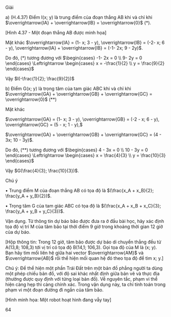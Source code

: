 Giải

a) (H.4.37) Điểm I(x; y) là trung điểm của đoạn thẳng AB khi và chỉ khi $\overrightarrow{IA} + \overrightarrow{IB} = \overrightarrow{0}$ (*).

[Hình 4.37 - Một đoạn thẳng AB được minh họa]

Mặt khác $\overrightarrow{IA} = (1- x; 3 - y), \overrightarrow{IB} = (-2- x; 6 - y), \overrightarrow{IA} + \overrightarrow{IB} = (-1- 2x; 9 - 2y)$.

Do đó, (*) tương đương với $\begin{cases} -1- 2x = 0 \\ 9- 2y = 0 \end{cases} \Leftrightarrow \begin{cases} x = -\frac{1}{2} \\ y = \frac{9}{2} \end{cases}$

Vậy $I(-\frac{1}{2}; \frac{9}{2})$

b) Điểm G(x; y) là trọng tâm của tam giác ABC khi và chỉ khi $\overrightarrow{GA} + \overrightarrow{GB} + \overrightarrow{GC} = \overrightarrow{0}$ (**)

Mặt khác

$\overrightarrow{GA} = (1- x; 3 - y), \overrightarrow{GB} = (-2 - x; 6 - y), \overrightarrow{GC} = (5 - x; 1 - y),$

$\overrightarrow{GA} + \overrightarrow{GB} + \overrightarrow{GC} = (4 - 3x; 10 - 3y)$.

Do đó, (**) tương đương với $\begin{cases} 4 - 3x = 0 \\ 10 - 3y = 0 \end{cases} \Leftrightarrow \begin{cases} x = \frac{4}{3} \\ y = \frac{10}{3} \end{cases}$

Vậy $G(\frac{4}{3}; \frac{10}{3})$.

Chú ý

• Trung điểm M của đoạn thẳng AB có tọa độ là $(\frac{x_A + x_B}{2}; \frac{y_A + y_B}{2})$.

• Trọng tâm G của tam giác ABC có tọa độ là $(\frac{x_A + x_B + x_C}{3}; \frac{y_A + y_B + y_C}{3})$.

Vận dụng. Từ thông tin dự báo bão được đưa ra ở đầu bài học, hãy xác định tọa độ vị trí M của tâm bão tại thời điểm 9 giờ trong khoảng thời gian 12 giờ của dự báo.

[Hộp thông tin: Trong 12 giờ, tâm bão được dự báo di chuyển thẳng đều từ A(13,8; 108,3) tới vị trí có tọa độ B(14,1; 106,3). Gọi tọa độ của M là (x; y). Bạn hãy tìm mối liên hệ giữa hai vector $\overrightarrow{AM}$ và $\overrightarrow{AB}$ rồi thể hiện mối quan hệ đó theo tọa độ để tìm x; y.]

Chú ý: Để thể hiện một phần Trái Đất trên một bản đồ phẳng người ta dùng một phép chiếu bản đồ, với độ sai khác nhất định giữa bản vẽ và thực địa (thường được quy định với từng loại bản đồ). Về nguyên tắc, phạm vi thể hiện càng hẹp thì càng chính xác. Trong vận dụng này, ta chỉ tính toán trong phạm vi một đoạn đường đi ngắn của tâm bão.

[Hình minh họa: Một robot hoạt hình đang vẫy tay]

64